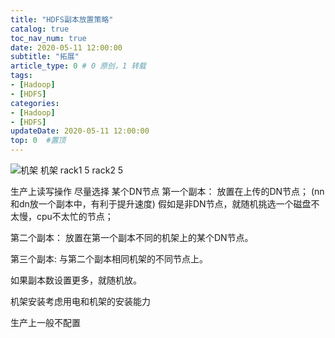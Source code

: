 ```yaml
---
title: "HDFS副本放置策略"
catalog: true
toc_nav_num: true
date: 2020-05-11 12:00:00
subtitle: "拓展"
article_type: 0 # 0 原创，1 转载
tags:
- [Hadoop]
- [HDFS]
categories:
- [Hadoop]
- [HDFS]
updateDate: 2020-05-11 12:00:00
top: 0  #置顶
---
```


![机架](https://i.loli.net/2020/06/12/dcyqj9agiGWkRHf.jpg)
机架 rack1 5   rack2 5


生产上读写操作 尽量选择 某个DN节点
第一个副本：
放置在上传的DN节点； (nn和dn放一个副本中，有利于提升速度)
假如是非DN节点，就随机挑选一个磁盘不太慢，cpu不太忙的节点；

第二个副本：
放置在第一个副本不同的机架上的某个DN节点。

第三个副本:
与第二个副本相同机架的不同节点上。

如果副本数设置更多，就随机放。

机架安装考虑用电和机架的安装能力

生产上一般不配置